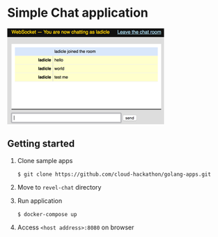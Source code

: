 # Simple Chat application

![screenshot](./img/screenshot.png)

## Getting started

1. Clone sample apps

   ``` shell
   $ git clone https://github.com/cloud-hackathon/golang-apps.git
   ```

2. Move to `revel-chat` directory
3. Run application

   ``` shell
   $ docker-compose up
   ```
   
4. Access `<host address>:8080` on browser
